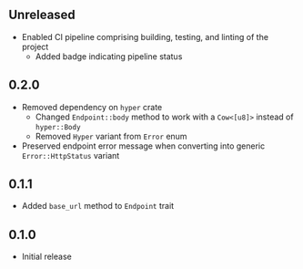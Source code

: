 Unreleased
----------
- Enabled CI pipeline comprising building, testing, and linting of the
  project
  - Added badge indicating pipeline status


0.2.0
-----
- Removed dependency on `hyper` crate
  - Changed `Endpoint::body` method to work with a `Cow<[u8]>` instead
    of `hyper::Body`
  - Removed `Hyper` variant from `Error` enum
- Preserved endpoint error message when converting into generic
  `Error::HttpStatus` variant


0.1.1
-----
- Added `base_url` method to `Endpoint` trait


0.1.0
-----
- Initial release
